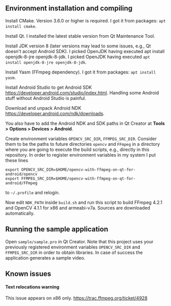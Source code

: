 ## Environment installation and compiling

Install CMake. Version 3.6.0 or higher is required. I got it from packages: ```apt install cmake```.

Install Qt. I installed the latest stable version from Qt Maintenance Tool.

Install JDK version 8 (later versions may lead to some issues, e.g., Qt doesn't accept Android SDK). I picked OpenJDK having executed apt install openjdk-8-jre openjdk-8-jdk. I picked OpenJDK having executed ```apt install openjdk-8-jre openjdk-8-jdk```.

Install Yasm (FFmpeg dependency). I got it from packages: ```apt install yasm```.

Install Android Studio to get Android SDK https://developer.android.com/studio/index.html. Handling some Android stuff without Android Studio is painful.

Download and unpack Android NDK https://developer.android.com/ndk/downloads.

You also have to add the Android NDK and SDK paths in Qt Creator at **Tools > Options > Devices > Android**.

Create environment variables `OPENCV_SRC_DIR`, `FFMPEG_SRC_DIR`. Consider them to be the paths to future directories `opencv` and `FFmpeg` in a directory where you are going to execute the build scripts, e.g., directly in this repository. In order to register environment variables in my system I put these lines

```
export OPENCV_SRC_DIR=$HOME/opencv-with-ffmpeg-on-qt-for-android/opencv
export FFMPEG_SRC_DIR=$HOME/opencv-with-ffmpeg-on-qt-for-android/FFmpeg
```

to `~/.profile` and relogin.

Now edit `NDK_PATH` inside `build.sh` and run this script to build FFmpeg 4.2.1 and OpenCV 4.1.1 for x86 and armeabi-v7a. Sources are downloaded automatically.

## Running the sample application

Open `sample/sample.pro` in Qt Creator. Note that this project uses your previously registered environment variables `OPENCV_SRC_DIR` and `FFMPEG_SRC_DIR` in order to obtain libraries. In case of success the application generates a sample video.

## Known issues

#### Text relocations warning

This issue appears on x86 only. https://trac.ffmpeg.org/ticket/4928

